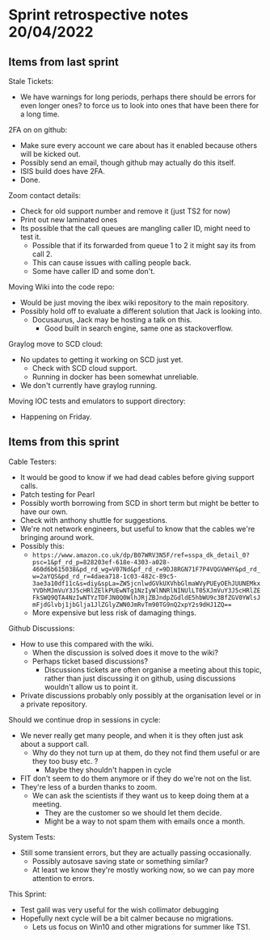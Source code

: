 # Sprint retrospective notes 20/04/2022

## Items from last sprint

Stale Tickets:
 - We have warnings for long periods, perhaps there should be errors for even longer ones? to force us to look into ones that have been there for a long time.

2FA on on github:
 - Make sure every account we care about has it enabled because others will be kicked out.
 - Possibly send an email, though github may actually do this itself.
 - ISIS build does have 2FA.
 - Done.

Zoom contact details:
 - Check for old support number and remove it (just TS2 for now)
 - Print out new laminated ones
 - Its possible that the call queues are mangling caller ID, might need to test it.
   - Possible that if its forwarded from queue 1 to 2 it might say its from call 2.
   - This can cause issues with calling people back.
   - Some have caller ID and some don't.
 
Moving Wiki into the code repo:
 - Would be just moving the ibex wiki repository to the main repository.
 - Possibly hold off to evaluate a different solution that Jack is looking into.
   - Docusaurus, Jack may be hosting a talk on this.
      - Good built in search engine, same one as stackoverflow.

Graylog move to SCD cloud:
 - No updates to getting it working on SCD just yet.
    - Check with SCD cloud support.
    - Running in docker has been somewhat unreliable.
 - We don't currently have graylog running.

Moving IOC tests and emulators to support directory:
 - Happening on Friday.


## Items from this sprint
Cable Testers:
 - It would be good to know if we had dead cables before giving support calls.
 - Patch testing for Pearl
 - Possibly worth borrowing from SCD in short term but might be better to have our own.
 - Check with anthony shuttle for suggestions.
 - We're not network engineers, but useful to know that the cables we're bringing around work.
 - Possibly this:
   - `https://www.amazon.co.uk/dp/B07WRV3N5F/ref=sspa_dk_detail_0?psc=1&pf_rd_p=828203ef-618e-4303-a028-460d6b615038&pd_rd_wg=V07Nd&pf_rd_r=9DJ8RGN71F7P4VQGVWHY&pd_rd_w=2aYQS&pd_rd_r=4daea718-1c03-482c-89c5-3ae3a10df11c&s=diy&spLa=ZW5jcnlwdGVkUXVhbGlmaWVyPUEyOEhJUUNEMkxYVDhMJmVuY3J5cHRlZElkPUEwNTg1NzIyWlNNRlNINUlLT05XJmVuY3J5cHRlZEFkSWQ9QTA4NzIwNTYzTDFJN0Q0WlhJRjZBJndpZGdldE5hbWU9c3BfZGV0YWlsJmFjdGlvbj1jbGlja1JlZGlyZWN0JmRvTm90TG9nQ2xpY2s9dHJ1ZQ==`
    - More expensive but less risk of damaging things.

Github Discussions:
 - How to use this compared with the wiki.
    - When the discussion is solved does it move to the wiki?
    - Perhaps ticket based discussions?
       - Discussions tickets are often organise a meeting about this topic, rather than just discussing it on github, using discussions wouldn't allow us to point it.
 - Private discussions probably only possibly at the organisation level or in a private repository.

Should we continue drop in sessions in cycle:
 - We never really get many people, and when it is they often just ask about a support call.
    - Why do they not turn up at them, do they not find them useful or are they too busy etc. ?
       - Maybe they shouldn't happen in cycle
 - FIT don't seem to do them anymore or if they do we're not on the list.
 - They're less of a burden thanks to zoom.
    - We can ask the scientists if they want us to keep doing them at a meeting.
       - They are the customer so we should let them decide.
       - Might be a way to not spam them with emails once a month.

System Tests:
 - Still some transient errors, but they are actually passing occasionally.
   - Possibly autosave saving state or something similar?
   - At least we know they're mostly working now, so we can pay more attention to errors.

This Sprint:
 - Test galil was very useful for the wish collimator debugging
 - Hopefully next cycle will be a bit calmer because no migrations.
    - Lets us focus on Win10 and other migrations for summer like TS1.
